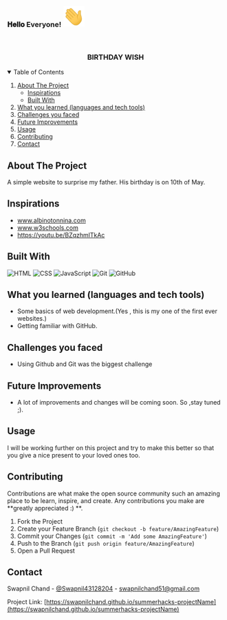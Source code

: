 ### 𝐇𝐞𝐥𝐥𝐨 Everyone! <img src="https://raw.githubusercontent.com/ABSphreak/ABSphreak/master/gifs/Hi.gif" width="50px">
<!-- PROJECT LOGO -->
<br />
<p align="center">
  <h3 align="center">BIRTHDAY WISH</h3>
</p>



<!-- TABLE OF CONTENTS -->
<details open="open">
  <summary>Table of Contents</summary>
  <ol>
    <li>
      <a href="#about-the-project">About The Project</a>
      <ul>
        <li><a href="#inspirations">Inspirations</a></li>
        <li><a href="#built-with">Built With</a></li>
      </ul>
    </li>
   <li><a href="#what-you-learned-(languages-and-tech-tools)">What you learned (languages and tech tools)</a></li>
     <li><a href="#challenges-you-faced">Challenges you faced</a></li>
    <li><a href="#future-improvements">Future Improvements</a></li>
    <li><a href="#usage">Usage</a></li>
    <li><a href="#contributing">Contributing</a></li>
    <li><a href="#contact">Contact</a></li>
    
  </ol>
</details>



<!-- ABOUT THE PROJECT -->
## About The Project
A simple website to surprise my father.
His birthday is on 10th of May.

## Inspirations
* www.albinotonnina.com
* www.w3schools.com
* https://youtu.be/BZqzhmlTkAc

## Built With
![HTML](https://img.shields.io/badge/Html-HTML-orange)
![CSS](https://img.shields.io/badge/CSS-CSS-lightblue)
![JavaScript](https://img.shields.io/badge/JS-JS-yellow)
![Git](https://img.shields.io/badge/-Git-black?style=flat&logo=git)
![GitHub](https://img.shields.io/badge/-GitHub-181717?style=flat&logo=github)

## What you learned (languages and tech tools)
* Some basics of web development.(Yes , this is my one of the first ever websites.)
* Getting familiar with GitHub.



## Challenges you faced
* Using Github and Git was the biggest challenge

## Future Improvements
* A lot of improvements and changes will be coming soon. So ,stay tuned ;).

## Usage
I will be working further on this project and try to make this better so that you give a nice present to your loved ones too.

<!-- CONTRIBUTING -->
## Contributing

Contributions are what make the open source community such an amazing place to be learn, inspire, and create. Any contributions you make are **greatly appreciated :) **.

1. Fork the Project
2. Create your Feature Branch (`git checkout -b feature/AmazingFeature`)
3. Commit your Changes (`git commit -m 'Add some AmazingFeature'`)
4. Push to the Branch (`git push origin feature/AmazingFeature`)
5. Open a Pull Request



<!-- CONTACT -->
## Contact

Swapnil Chand - [@Swapnil43128204](https://twitter.com/Swapnil43128204) - swapnilchand51@gmail.com

Project Link: [https://swapnilchand.github.io/summerhacks-projectName](https://swapnilchand.github.io/summerhacks-projectName)








